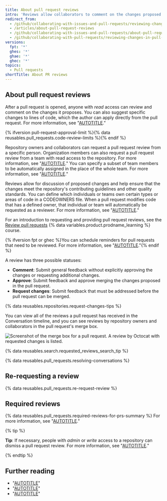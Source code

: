 ```yaml
---
title: About pull request reviews
intro: 'Reviews allow collaborators to comment on the changes proposed in pull requests, approve the changes, or request further changes before the pull request is merged. Repository administrators can require that all pull requests are approved before being merged.'
redirect_from:
  - /github/collaborating-with-issues-and-pull-requests/reviewing-changes-in-pull-requests/about-pull-request-reviews
  - /articles/about-pull-request-reviews
  - /github/collaborating-with-issues-and-pull-requests/about-pull-request-reviews
  - /github/collaborating-with-pull-requests/reviewing-changes-in-pull-requests/about-pull-request-reviews
versions:
  fpt: '*'
  ghes: '*'
  ghae: '*'
  ghec: '*'
topics:
  - Pull requests
shortTitle: About PR reviews
---
```

## About pull request reviews

After a pull request is opened, anyone with _read_ access can review and comment on the changes it proposes. You can also suggest specific changes to lines of code, which the author can apply directly from the pull request. For more information, see "[AUTOTITLE](/pull-requests/collaborating-with-pull-requests/reviewing-changes-in-pull-requests/reviewing-proposed-changes-in-a-pull-request)."

{% ifversion pull-request-approval-limit %}{% data reusables.pull_requests.code-review-limits %}{% endif %}

Repository owners and collaborators can request a pull request review from a specific person. Organization members can also request a pull request review from a team with read access to the repository. For more information, see "[AUTOTITLE](/pull-requests/collaborating-with-pull-requests/proposing-changes-to-your-work-with-pull-requests/requesting-a-pull-request-review)." You can specify a subset of team members to be automatically assigned in the place of the whole team. For more information, see "[AUTOTITLE](/organizations/organizing-members-into-teams/managing-code-review-settings-for-your-team)."

Reviews allow for discussion of proposed changes and help ensure that the changes meet the repository's contributing guidelines and other quality standards. You can define which individuals or teams own certain types or areas of code in a CODEOWNERS file. When a pull request modifies code that has a defined owner, that individual or team will automatically be requested as a reviewer. For more information, see "[AUTOTITLE](/repositories/managing-your-repositorys-settings-and-features/customizing-your-repository/about-code-owners)."

For an introduction to requesting and providing pull request reviews, see the [Review pull requests](https://github.com/skills/review-pull-requests) {% data variables.product.prodname_learning %} course.

{% ifversion fpt or ghec %}You can schedule reminders for pull requests that need to be reviewed. For more information, see "[AUTOTITLE](/organizations/organizing-members-into-teams/managing-scheduled-reminders-for-your-team)."{% endif %}

A review has three possible statuses:
- **Comment**: Submit general feedback without explicitly approving the changes or requesting additional changes.
- **Approve**: Submit feedback and approve merging the changes proposed in the pull request.
- **Request changes**: Submit feedback that must be addressed before the pull request can be merged.

{% data reusables.repositories.request-changes-tips %}

You can view all of the reviews a pull request has received in the Conversation timeline, and you can see reviews by repository owners and collaborators in the pull request's merge box.

![Screenshot of the merge box for a pull request. A review by Octocat with requested changes is listed.](/assets/images/help/pull_requests/merge_box/pr-reviews-in-merge-box.png)

{% data reusables.search.requested_reviews_search_tip %}

{% data reusables.pull_requests.resolving-conversations %}

## Re-requesting a review

{% data reusables.pull_requests.re-request-review %}

## Required reviews

{% data reusables.pull_requests.required-reviews-for-prs-summary %} For more information, see "[AUTOTITLE](/repositories/configuring-branches-and-merges-in-your-repository/managing-protected-branches/about-protected-branches#require-pull-request-reviews-before-merging)."

{% tip %}

**Tip**: If necessary, people with _admin_ or _write_ access to a repository can dismiss a pull request review. For more information, see "[AUTOTITLE](/pull-requests/collaborating-with-pull-requests/reviewing-changes-in-pull-requests/dismissing-a-pull-request-review)."

{% endtip %}

## Further reading

- "[AUTOTITLE](/pull-requests/collaborating-with-pull-requests/reviewing-changes-in-pull-requests/reviewing-proposed-changes-in-a-pull-request)"
- "[AUTOTITLE](/pull-requests/collaborating-with-pull-requests/reviewing-changes-in-pull-requests/viewing-a-pull-request-review)"
- "[AUTOTITLE](/communities/setting-up-your-project-for-healthy-contributions/setting-guidelines-for-repository-contributors)"
